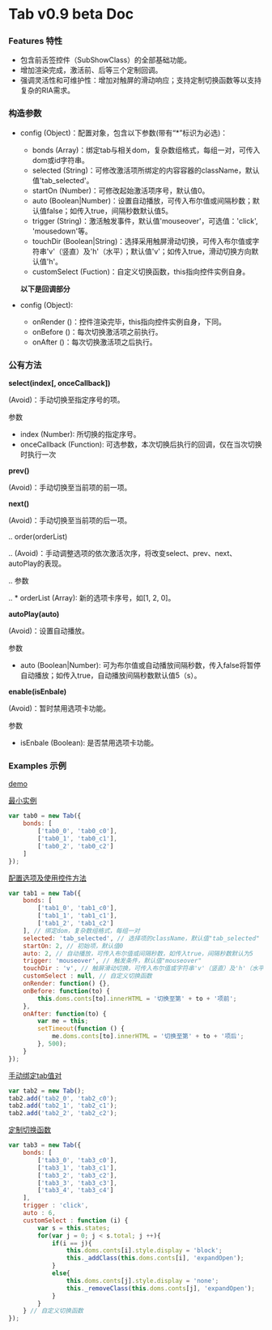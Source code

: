 # Tab v0.9 beta Doc

### Features 特性

* 包含前舌签控件（SubShowClass）的全部基础功能。
* 增加渲染完成，激活前、后等三个定制回调。
* 强调灵活性和可维护性：增加对触屏的滑动响应；支持定制切换函数等以支持复杂的RIA需求。


### 构造参数

* config (Object)：配置对象，包含以下参数(带有“*”标识为必选)：

  * bonds (Array)：绑定tab与相关dom，复杂数组格式，每组一对，可传入dom或id字符串。
  * selected (String)：可修改激活项所绑定的内容容器的className，默认值'tab_selected'。
  * startOn (Number)：可修改起始激活项序号，默认值0。
  * auto (Boolean|Number)：设置自动播放，可传入布尔值或间隔秒数；默认值false；如传入true，间隔秒数默认值5。
  * trigger (String)：激活触发事件，默认值'mouseover'，可选值：'click', 'mousedown'等。
  * touchDir (Boolean|String)：选择采用触屏滑动切换，可传入布尔值或字符串'v'（竖直）及'h'（水平）；默认值'v'；如传入true，滑动切换方向默认值'h'。
  * customSelect (Fuction)：自定义切换函数，this指向控件实例自身。

  **以下是回调部分**
* config (Object):

  * onRender ()：控件渲染完毕，this指向控件实例自身，下同。
  * onBefore ()：每次切换激活项之前执行。
  * onAfter ()：每次切换激活项之后执行。

### 公有方法

**select(index[, onceCallback])**

  (Avoid)：手动切换至指定序号的项。

参数

* index (Number): 所切换的指定序号。
* onceCallback (Function): 可选参数，本次切换后执行的回调，仅在当次切换时执行一次

**prev()**

  (Avoid)：手动切换至当前项的前一项。

**next()**

  (Avoid)：手动切换至当前项的后一项。

.. order(orderList)

..   (Avoid)：手动调整选项的依次激活次序，将改变select、prev、next、autoPlay的表现。

.. 参数

.. * orderList (Array): 新的选项卡序号，如[1, 2, 0]。

**autoPlay(auto)**

  (Avoid)：设置自动播放。

参数

* auto (Boolean|Number): 可为布尔值或自动播放间隔秒数，传入false将暂停自动播放；如传入true，自动播放间隔秒数默认值5（s）。

**enable(isEnbale)**

  (Avoid)：暂时禁用选项卡功能。

参数

* isEnbale (Boolean): 是否禁用选项卡功能。


### Examples 示例

[demo](index.html)

[最小实例](index.html#demo1)

```javascript
var tab0 = new Tab({
    bonds: [
        ['tab0_0', 'tab0_c0'],
        ['tab0_1', 'tab0_c1'],
        ['tab0_2', 'tab0_c2']
    ]
});
```

[配置选项及使用控件方法](index.html#demo2)

```javascript
var tab1 = new Tab({
    bonds: [
        ['tab1_0', 'tab1_c0'],
        ['tab1_1', 'tab1_c1'],
        ['tab1_2', 'tab1_c2']
    ], // 绑定dom，复杂数组格式，每组一对
    selected: 'tab_selected', // 选择项的className，默认值"tab_selected"
    startOn: 2, // 初始项，默认值0
    auto: 2, // 自动播放，可传入布尔值或间隔秒数，如传入true，间隔秒数默认为5
    trigger: 'mouseover', // 触发条件，默认值"mouseover"
    touchDir : 'v', // 触屏滑动切换，可传入布尔值或字符串'v'（竖直）及'h'（水平）；如不传或传入true，滑动切换方向默认为'h'
    customSelect : null, // 自定义切换函数
    onRender: function() {},
    onBefore: function(to) {
        this.doms.conts[to].innerHTML = '切换至第' + to + '项前';
    },
    onAfter: function(to) {
        var me = this;
        setTimeout(function () {
            me.doms.conts[to].innerHTML = '切换至第' + to + '项后';
        }, 500);
    }
});
```

[手动绑定tab值对](index.html#demo3)

```javascript
var tab2 = new Tab();
tab2.add('tab2_0', 'tab2_c0');
tab2.add('tab2_1', 'tab2_c1');
tab2.add('tab2_2', 'tab2_c2');
```

[定制切换函数](index.html#demo4)

```javascript
var tab3 = new Tab({
    bonds: [
        ['tab3_0', 'tab3_c0'],
        ['tab3_1', 'tab3_c1'],
        ['tab3_2', 'tab3_c2'],
        ['tab3_3', 'tab3_c3'],
        ['tab3_4', 'tab3_c4']
    ],
    trigger : 'click',
    auto : 6,
    customSelect : function (i) {
        var s = this.states;
        for(var j = 0; j < s.total; j ++){
            if(i == j){
                this.doms.conts[i].style.display = 'block';
                this._addClass(this.doms.conts[i], 'expandOpen');
            }
            else{
                this.doms.conts[j].style.display = 'none';
                this._removeClass(this.doms.conts[j], 'expandOpen');
            }
        }
    } // 自定义切换函数
});
```